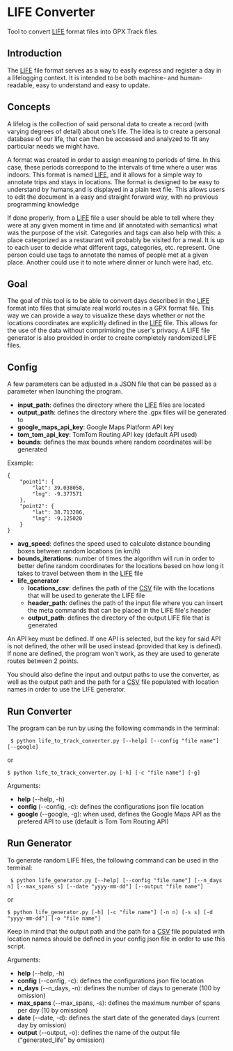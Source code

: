 # LIFE Converter

Tool to convert [LIFE](https://github.com/domiriel/LIFE) format files into GPX Track files

## Introduction

The [LIFE](https://github.com/domiriel/LIFE) file format serves as a way to easily express and register a day in a lifelogging context. It is intended to be both machine- and human-readable, easy to understand and easy to update.

## Concepts

A lifelog is the collection of said personal
data to create a record (with varying degrees of detail) about one’s life. The idea is to create a personal database of our life, that can then
be accessed and analyzed to fit any particular needs we might have.

A format was created in order to assign meaning to periods of time. In this case, these periods correspond to the intervals of time where a user was indoors. This format is named [LIFE](https://github.com/domiriel/LIFE), and it allows for a simple way to annotate trips and stays in locations. The format is designed to be easy to understand by humans,and is displayed in a plain text file. This allows users to edit the document in a easy and straight forward way, with no previous programming knowledge

If done properly, from a [LIFE](https://github.com/domiriel/LIFE) file a user should be able to tell where they were at any given moment in time and (if annotated with semantics) what was the purpose of the visit. Categories and tags can also help with this: a place categorized as a restaurant will probably be visited for a meal. It is up to each user to decide what different tags, categories, etc. represent. One person could use tags to annotate the names of people met at a given place. Another could use it to note where dinner or lunch were had, etc.

## Goal

The goal of this tool is to be able to convert days described in the [LIFE](https://github.com/domiriel/LIFE) format into files that simulate real world routes in a GPX format file. This way we can provide a way to visualize these days whether or not the locations coordinates are explicitly defined in the [LIFE](https://github.com/domiriel/LIFE) file. This allows for the use of the data without comprimising the user's privacy. A LIFE file generator is also provided in order to create completely randomized LIFE files.

## Config

A few parameters can be adjusted in a JSON file that can be passed as a parameter when launching the program.

- **input_path**: defines the directory where the [LIFE](https://github.com/domiriel/LIFE) files are located
- **output_path**: defines the directory where the .gpx files will be generated to
- **google_maps_api_key**: Google Maps Platform API key 
- **tom_tom_api_key**: TomTom Routing API key (default API used)
- **bounds**: defines the max bounds where random coordinates will be generated

Example:
```
{ 
    "point1": {
        "lat": 39.038058, 
        "lng": -9.377571
    },
    "point2": {
        "lat": 38.713286,
        "lng": -9.125020
    }
}
```
- **avg_speed**: defines the speed used to calculate distance bounding boxes between random locations (in km/h)
- **bounds_iterations**: number of times the algorithm will run in order to better define random coordinates for the locations based on how long it takes to travel between them in the [LIFE](https://github.com/domiriel/LIFE) file
- **life_generator**
    - **locations_csv**: defines the path of the [CSV](https://en.wikipedia.org/wiki/Comma-separated_values) file with the locations that will be used to generate the LIFE file
    - **header_path**: defines the path of the input file where you can insert the meta commands that can be placed in the LIFE file's header
    - **output_path**: defines the directory of the output LIFE file that is generated

An API key must be defined. If one API is selected, but the key for said API is not defined, the other will be used instead (provided that key is defined). If none are defined, the program won't work, as they are used to generate routes between 2 points.

You should also define the input and output paths to use the converter, as well as the output path and the path for a [CSV](https://en.wikipedia.org/wiki/Comma-separated_values) file populated with location names in order to use the LIFE generator. 

## Run Converter

The program can be run by using the following commands in the terminal:

```
 $ python life_to_track_converter.py [--help] [--config "file name"] [--google] 
```

or

```
$ python life_to_track_converter.py [-h] [-c "file name"] [-g] 
```

Arguments:
- **help** (--help, -h)
- **config** (--config, -c): defines the configurations json file location  
- **google** (--google, -g): when used, defines the Google Maps API as the prefered API to use (default is Tom Tom Routing API)

## Run Generator

To generate random LIFE files, the following command can be used in the terminal:

```
 $ python life_generator.py [--help] [--config "file name"] [--n_days n] [--max_spans s] [--date "yyyy-mm-dd"] [--output "file name"]
```

or

```
$ python life_generator.py [-h] [-c "file name"] [-n n] [-s s] [-d "yyyy-mm-dd"] [-o "file name"]

```

Keep in mind that the output path and the path for a [CSV](https://en.wikipedia.org/wiki/Comma-separated_values) file populated with location names should be defined in your config json file in order to use this script.

Arguments:
- **help** (--help, -h)
- **config** (--config, -c): defines the configurations json file location  
- **n_days** (--n_days, -n): defines the number of days to generate (100 by omission) 
- **max_spans** (--max_spans, -s): defines the maximum number of spans per day (10 by omission)
- **date** (--date, -d): defines the start date of the generated days (current day by omission)
- **output** (--output, -o): defines the name of the output file ("generated_life" by omission)

